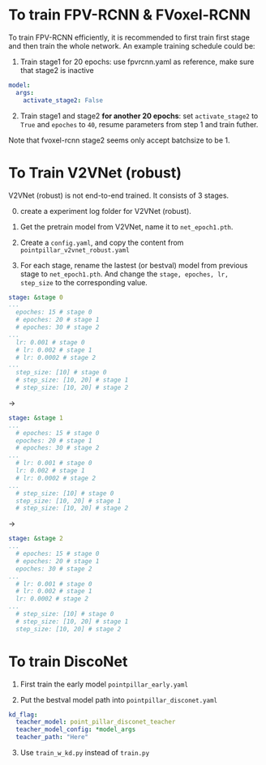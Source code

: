 # To train FPV-RCNN & FVoxel-RCNN

To train FPV-RCNN efficiently, it is recommended to first train first stage and then train the whole network.
An example training schedule could be: 

1. Train stage1 for 20 epochs: use fpvrcnn.yaml as reference, make sure that stage2 is inactive

```yaml
model:
  args:
    activate_stage2: False
```

2. Train stage1 and stage2 **for another 20 epochs**: set ```activate_stage2``` to ```True``` and ```epoches``` to ```40```, resume parameters from step 1 and train futher. 


Note that fvoxel-rcnn stage2 seems only accept batchsize to be 1. 

# To Train V2VNet (robust)
V2VNet (robust) is not end-to-end trained. It consists of 3 stages. 

0. create a experiment log folder for V2VNet (robust).

1. Get the pretrain model from V2VNet, name it to ```net_epoch1.pth```.

2. Create a ```config.yaml```, and copy the content from ```pointpillar_v2vnet_robust.yaml```

3. For each stage, rename the lastest (or bestval) model from previous stage to ```net_epoch1.pth```. And change the ```stage, epoches, lr, step_size``` to the corresponding value.  

```yaml
stage: &stage 0
...
  epoches: 15 # stage 0
  # epoches: 20 # stage 1 
  # epoches: 30 # stage 2
...
  lr: 0.001 # stage 0
  # lr: 0.002 # stage 1
  # lr: 0.0002 # stage 2
...
  step_size: [10] # stage 0
  # step_size: [10, 20] # stage 1
  # step_size: [10, 20] # stage 2 
```
-> 
```yaml
stage: &stage 1
...
  # epoches: 15 # stage 0
  epoches: 20 # stage 1 
  # epoches: 30 # stage 2
...
  # lr: 0.001 # stage 0
  lr: 0.002 # stage 1
  # lr: 0.0002 # stage 2
...
  # step_size: [10] # stage 0
  step_size: [10, 20] # stage 1
  # step_size: [10, 20] # stage 2 
```
->
```yaml
stage: &stage 2
...
  # epoches: 15 # stage 0
  # epoches: 20 # stage 1 
  epoches: 30 # stage 2
...
  # lr: 0.001 # stage 0
  # lr: 0.002 # stage 1
  lr: 0.0002 # stage 2
...
  # step_size: [10] # stage 0
  # step_size: [10, 20] # stage 1
  step_size: [10, 20] # stage 2 
```
# To train DiscoNet

1. First train the early model ```pointpillar_early.yaml```

2. Put the bestval model path into ```pointpillar_disconet.yaml```

```yaml
kd_flag:
  teacher_model: point_pillar_disconet_teacher
  teacher_model_config: *model_args
  teacher_path: "Here"
```

3. Use ```train_w_kd.py``` instead of ```train.py```